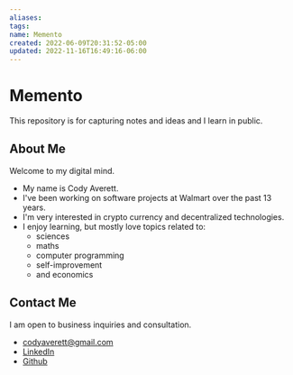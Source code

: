 ```yaml
---
aliases: 
tags: 
name: Memento
created: 2022-06-09T20:31:52-05:00
updated: 2022-11-16T16:49:16-06:00
---
```

# Memento

This repository is for capturing notes and ideas and I learn in public.

## About Me

Welcome to my digital mind. 

- My name is Cody Averett.
- I've been working on software projects at Walmart over the past 13 years.
- I'm very interested in crypto currency and decentralized technologies.
- I enjoy learning, but mostly love topics related to:
	- sciences 
	- maths
	- computer programming
	- self-improvement
	- and economics

## Contact Me

I am open to business inquiries and consultation.

- codyaverett@gmail.com
- [LinkedIn](https://www.linkedin.com/in/code-e-averett/)
- [Github](https://github.com/codyaverett)

